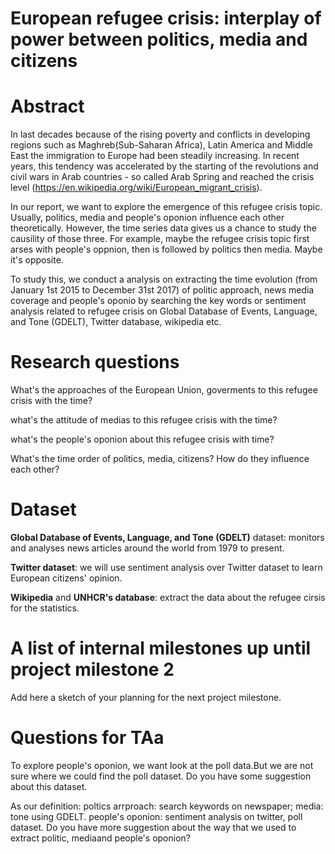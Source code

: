 # European refugee crisis: interplay of power between politics, media and citizens

# Abstract
In last decades because of the rising poverty and conflicts in developing regions such as Maghreb(Sub-Saharan Africa), Latin America and Middle East the immigration to Europe had been steadily increasing. In recent years, this tendency was accelerated by the starting of the revolutions and civil wars in Arab countries - so called Arab Spring and reached the crisis level (https://en.wikipedia.org/wiki/European_migrant_crisis). 

In our report, we want to explore the emergence of this refugee crisis topic. Usually, politics, media and people's oponion influence each other theoretically. However, the time series data gives us a chance to study the causility of those three. For example, maybe the refugee crisis topic first arses with people's oppnion, then is followed by politics then media. Maybe it's opposite. 

To study this, we conduct a analysis on extracting the time evolution (from January 1st 2015 to December 31st 2017) of politic approach, news media coverage and people's oponio by searching the key words or sentiment analysis related to refugee crisis on Global Database of Events, Language, and Tone (GDELT), Twitter database, wikipedia etc.




# Research questions
What's the approaches of the European Union, goverments to this refugee crisis with the time?

what's the attitude of medias to this refugee crisis with the time?

what's the people's oponion about this refugee crisis with time?

What's the time order of politics, media, citizens? How do they influence each other?


# Dataset
**Global Database of Events, Language, and Tone (GDELT)** dataset: monitors and analyses news articles around the world from 1979 to present.

**Twitter dataset**: we will use sentiment analysis over Twitter dataset to learn European citizens' opinion.

**Wikipedia** and **UNHCR's database**: extract the data about the refugee cirsis for the statistics.



# A list of internal milestones up until project milestone 2
Add here a sketch of your planning for the next project milestone.

# Questions for TAa
To explore people's oponion, we want look at the poll data.But we are not sure where we could find the poll dataset. Do you have some suggestion about this dataset.

As our definition: poltics arrproach: search keywords on newspaper; media: tone using GDELT. people's oponion: sentiment analysis on twitter, poll dataset. Do you have more suggestion about the way that we used to extract politic, mediaand people's oponion?


